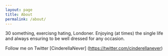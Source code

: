 ```yaml
---
layout: page
title: About
permalink: /about/
---
```


30 something, exercisng hating, Londoner. Enjoying (at times) the single life and always ensuring to be well dressed for any occasion.

Follow me on Twitter [CinderellaNever] (https://twitter.com/cinderellanever)
